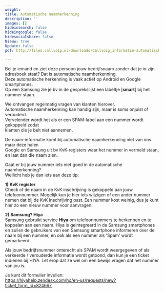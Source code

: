 ```yaml
---
weight: 
title: Automatische naamherkenning
description: ''
images: []
hideinsearch: false
hideingoogle: false
hidesocialshare: false
Nieuw: true
Update: false
pdf: http://files.callvoip.nl/downloads/Callvoip_informatie-automatische-naamherkening.pdf

---
```

Bel je iemand en ziet deze persoon jouw bedrijfsnaam zonder dat je in zijn   
 adresboek staat? Dat is automatische naamherkenning.   
 Deze automatische herkenning is vaak actief op Android en Google smartphones.  
 Op een Samsung zie je bv in de gesprekslijst een labeltje \[**smart**\] bij het nummer staan.

We ontvangen regelmatig vragen van klanten hierover.   
 Automatische naamherkenning kan handig zijn, maar is soms onjuist of verouderd.   
 Vervelender wordt het als er een SPAM-label aan een nummer wordt gekoppeld zodat   
 klanten die je belt niet aannemen.   
   
 De naam-informatie komt bij automatische naamherkenning niet van ons maar deze halen   
 Google en Samsung uit bv KvK-registers waar het nummer in vermeld staan, en laat dan die naam zien.   
   
 Gaat er bij jouw nummer iets niet goed in de automatische naamherkenning?   
 Wellicht heb je dan iets aan deze tip:   
   
 **1) KvK register**  
 Check of de naam in de KvK inschrijving is gekoppeld aan jouw telefoonnummer. Mogelijk kun je hier iets wijzigen of een ander nummer nemen dat bij de KvK inschrijving past. Een nummer kost weinig, dus je kunt hier zo een nieuw nummer voor aanvragen.   
 

**2) Samsung? Hiya**  
 Samsung gebruikt service **Hiya** om telefoonnummers te herkennen en te koppelen aan een naam. Hiya is geintegreerd in de Samsung smartphones en zullen de gebruikers van een Samsung smartphone informeren over de naam bij een nummer, en ook als een nummer als 'Spam' wordt gemarkeerd.

Als jouw bedrijfsnummer onterecht als SPAM wordt weergegeven of als verkeerde / verouderde informatie wordt getoond, dan kun je een ticket indienen bij HIYA. Let erop dat ze wel om een bewijs vragen dat het nummer van jou is.

Je kunt dit formulier invullen:   
https://hiyahelp.zendesk.com/hc/en-us/requests/new?ticket_form_id=824667